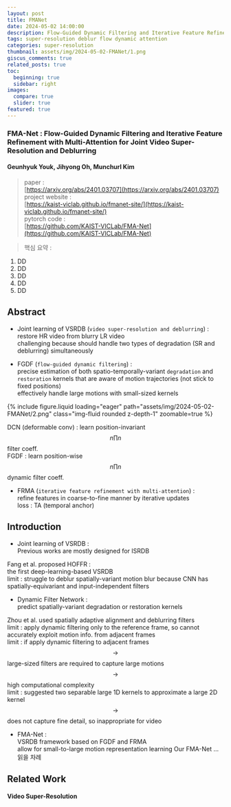 ```yaml
---
layout: post
title: FMANet
date: 2024-05-02 14:00:00
description: Flow-Guided Dynamic Filtering and Iterative Feature Refinement with Multi-Attention for Joint Video Super-Resolution and Deblurring
tags: super-resolution deblur flow dynamic attention
categories: super-resolution
thumbnail: assets/img/2024-05-02-FMANet/1.png
giscus_comments: true
related_posts: true
toc:
  beginning: true
  sidebar: right
images:
  compare: true
  slider: true
featured: true
---
```


### FMA-Net : Flow-Guided Dynamic Filtering and Iterative Feature Refinement with Multi-Attention for Joint Video Super-Resolution and Deblurring

#### Geunhyuk Youk, Jihyong Oh, Munchurl Kim

> paper :  
[https://arxiv.org/abs/2401.03707](https://arxiv.org/abs/2401.03707)  
project website :  
[https://kaist-viclab.github.io/fmanet-site/](https://kaist-viclab.github.io/fmanet-site/)  
pytorch code :  
[https://github.com/KAIST-VICLab/FMA-Net](https://github.com/KAIST-VICLab/FMA-Net)  

> 핵심 요약 :  
1. DD
2. DD
3. DD
4. DD
5. DD

## Abstract

- Joint learning of VSRDB (`video super-resolution and deblurring`) :  
restore HR video from blurry LR video  
challenging because should handle two types of degradation (SR and deblurring) simultaneously  

- FGDF (`flow-guided dynamic filtering`) :  
precise estimation of both spatio-temporally-variant `degradation` and `restoration` kernels that are aware of motion trajectories (not stick to fixed positions)  
effectively handle large motions with small-sized kernels  

<div class="row mt-3">
    <div class="col-sm mt-3 mt-md-0">
        {% include figure.liquid loading="eager" path="assets/img/2024-05-02-FMANet/2.png" class="img-fluid rounded z-depth-1" zoomable=true %}
    </div>
</div>

DCN (deformable conv) : learn position-invariant $$n \prod n$$ filter coeff.  
FGDF : learn position-wise $$n \prod n$$ dynamic filter coeff.  

- FRMA (`iterative feature refinement with multi-attention`) :  
refine features in coarse-to-fine manner by iterative updates  
loss : TA (temporal anchor)  

## Introduction

- Joint learning of VSRDB :  
Previous works are mostly designed for ISRDB  

Fang et al. <d-cite key="HOFFR"></d-cite> proposed HOFFR :  
the first deep-learning-based VSRDB  
limit : struggle to deblur spatially-variant motion blur because CNN has spatially-equivariant and input-independent filters  

- Dynamic Filter Network :  
predict spatially-variant degradation or restoration kernels  

Zhou et al. <d-cite key="adaptivefilter"></d-cite> used spatially adaptive alignment and deblurring filters  
limit : apply dynamic filtering only to the reference frame, so cannot accurately exploit motion info. from adjacent frames  
limit : if apply dynamic filtering to adjacent frames $$\rightarrow$$ large-sized filters are required to capture large motions $$\rightarrow$$ high computational complexity  
limit : <d-cite key="separableconv"></d-cite> suggested two separable large 1D kernels to approximate a large 2D kernel $$\rightarrow$$ does not capture fine detail, so inappropriate for video  

- FMA-Net :  
VSRDB framework based on FGDF and FRMA  
allow for small-to-large motion representation learning
Our FMA-Net ... 읽을 차례


## Related Work

#### Video Super-Resolution